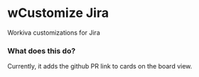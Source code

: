 # wCustomize Jira
Workiva customizations for Jira

### What does this do?
Currently, it adds the github PR link to cards on the board view.